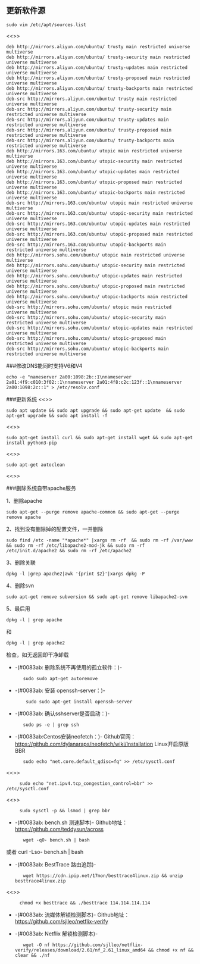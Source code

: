 ## 更新软件源

    sudo vim /etc/apt/sources.list
<<>>

    deb http://mirrors.aliyun.com/ubuntu/ trusty main restricted universe multiverse
    deb http://mirrors.aliyun.com/ubuntu/ trusty-security main restricted universe multiverse
    deb http://mirrors.aliyun.com/ubuntu/ trusty-updates main restricted universe multiverse
    deb http://mirrors.aliyun.com/ubuntu/ trusty-proposed main restricted universe multiverse
    deb http://mirrors.aliyun.com/ubuntu/ trusty-backports main restricted universe multiverse
    deb-src http://mirrors.aliyun.com/ubuntu/ trusty main restricted universe multiverse
    deb-src http://mirrors.aliyun.com/ubuntu/ trusty-security main restricted universe multiverse
    deb-src http://mirrors.aliyun.com/ubuntu/ trusty-updates main restricted universe multiverse
    deb-src http://mirrors.aliyun.com/ubuntu/ trusty-proposed main restricted universe multiverse
    deb-src http://mirrors.aliyun.com/ubuntu/ trusty-backports main restricted universe multiverse
    deb http://mirrors.163.com/ubuntu/ utopic main restricted universe multiverse
    deb http://mirrors.163.com/ubuntu/ utopic-security main restricted universe multiverse
    deb http://mirrors.163.com/ubuntu/ utopic-updates main restricted universe multiverse
    deb http://mirrors.163.com/ubuntu/ utopic-proposed main restricted universe multiverse
    deb http://mirrors.163.com/ubuntu/ utopic-backports main restricted universe multiverse
    deb-src http://mirrors.163.com/ubuntu/ utopic main restricted universe multiverse
    deb-src http://mirrors.163.com/ubuntu/ utopic-security main restricted universe multiverse
    deb-src http://mirrors.163.com/ubuntu/ utopic-updates main restricted universe multiverse
    deb-src http://mirrors.163.com/ubuntu/ utopic-proposed main restricted universe multiverse
    deb-src http://mirrors.163.com/ubuntu/ utopic-backports main restricted universe multiverse
    deb http://mirrors.sohu.com/ubuntu/ utopic main restricted universe multiverse
    deb http://mirrors.sohu.com/ubuntu/ utopic-security main restricted universe multiverse
    deb http://mirrors.sohu.com/ubuntu/ utopic-updates main restricted universe multiverse
    deb http://mirrors.sohu.com/ubuntu/ utopic-proposed main restricted universe multiverse
    deb http://mirrors.sohu.com/ubuntu/ utopic-backports main restricted universe multiverse
    deb-src http://mirrors.sohu.com/ubuntu/ utopic main restricted universe multiverse
    deb-src http://mirrors.sohu.com/ubuntu/ utopic-security main restricted universe multiverse
    deb-src http://mirrors.sohu.com/ubuntu/ utopic-updates main restricted universe multiverse
    deb-src http://mirrors.sohu.com/ubuntu/ utopic-proposed main restricted universe multiverse
    deb-src http://mirrors.sohu.com/ubuntu/ utopic-backports main restricted universe multiverse

###修改DNS能同时支持V6和V4
    
    echo -e "nameserver 2a00:1098:2b::1\nnameserver 2a01:4f9:c010:3f02::1\nnameserver 2a01:4f8:c2c:123f::1\nnameserver 2a00:1098:2c::1" > /etc/resolv.conf

###更新系统
<<>>

    sudo apt update && sudo apt upgrade && sudo apt-get update  && sudo apt-get upgrade && sudo apt install -f
<<>>

    sudo apt-get install curl && sudo apt-get install wget && sudo apt-get install python3-pip
<<>>

    sudo apt-get autoclean
<<>>

###删除系统自带apache服务
    
1、删除apache

    sudo apt-get --purge remove apache-common && sudo apt-get --purge remove apache

2、找到没有删除掉的配置文件，一并删除
    
    sudo find /etc -name "*apache*" |xargs rm -rf  && sudo rm -rf /var/www && sudo rm -rf /etc/libapache2-mod-jk && sudo rm -rf /etc/init.d/apache2 && sudo rm -rf /etc/apache2

3、删除关联

    dpkg -l |grep apache2|awk '{print $2}'|xargs dpkg -P

4、删除svn
    
    sudo apt-get remove subversion && sudo apt-get remove libapache2-svn

5、最后用 

    dpkg -l | grep apache 
和 
    
    dpkg -l | grep apache2
检查，如无返回即干净卸载

* -(#0083ab: 删除系统不再使用的孤立软件：)- 

         sudo sudo apt-get autoremove

* -(#0083ab: 安装 openssh-server：)- 

          sudo sudo apt-get install openssh-server

* -(#0083ab: 确认sshserver是否启动：)- 

         sudo ps -e | grep ssh

* -(#0083ab:Centos安装neofetch：)- 
Github官网：https://github.com/dylanaraps/neofetch/wiki/Installation
Linux开启原版BBR

         sudo echo "net.core.default_qdisc=fq" >> /etc/sysctl.conf
<<>>

         sudo echo "net.ipv4.tcp_congestion_control=bbr" >> /etc/sysctl.conf
<<>>

         sudo sysctl -p && lsmod | grep bbr

* -(#0083ab: bench.sh 测速脚本)- 
Github地址：https://github.com/teddysun/across

         wget -qO- bench.sh | bash
或者
         curl -Lso- bench.sh | bash

* -(#0083ab: BestTrace 路由追踪)- 

         wget https://cdn.ipip.net/17mon/besttrace4linux.zip && unzip besttrace4linux.zip
<<>>

         chmod +x besttrace && ./besttrace 114.114.114.114

* -(#0083ab: 流媒体解锁检测脚本)- 
Github地址：https://github.com/sjlleo/netflix-verify

* -(#0083ab: Netflix 解锁检测脚本)- 

         wget -O nf https://github.com/sjlleo/netflix-verify/releases/download/2.61/nf_2.61_linux_amd64 && chmod +x nf && clear && ./nf